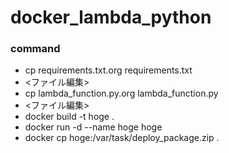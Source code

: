 # docker_lambda_python
### command
- cp requirements.txt.org requirements.txt
- <ファイル編集>
- cp lambda_function.py.org lambda_function.py
- <ファイル編集>
- docker build -t hoge .
- docker run -d --name hoge hoge
- docker cp hoge:/var/task/deploy_package.zip .
